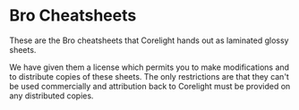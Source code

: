 Bro Cheatsheets
===============

These are the Bro cheatsheets that Corelight hands out as laminated
glossy sheets.

We have given them a license which permits you to make modifications
and to distribute copies of these sheets. The only restrictions are
that they can't be used commercially and attribution back to Corelight
must be provided on any distributed copies.
